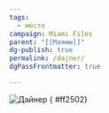 ```yaml
---
tags:
  - место
campaign: Miami Files
parent: "[[Маями]]"
dg-publish: true
permalink: /dajner/
dgPassFrontmatter: true

---
```



![Дайнер](https://foundry.owlbeardm.com/dresden/spoilers/photo_2023-11-23_18-51-31.jpg)
{ #ff2502}
